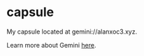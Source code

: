 # capsule
My capsule located at gemini://alanxoc3.xyz.

Learn more about Gemini [here](https://gemini.circumlunar.space/).
